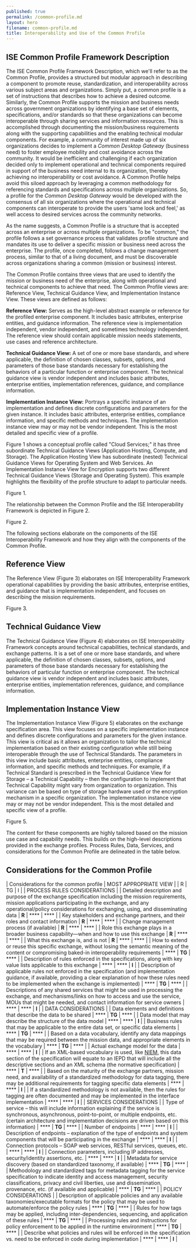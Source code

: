 ```yaml
---
published: true
permalink: /common-profile.md
layout: hero
filename: common-profile.md
title: Interoperability and Use of the Common Profile
---
```


## ISE Common Profile Framework Description

The ISE Common Profile Framework Description, which we'll refer to as the Common Profile, provides a structured but modular approach in describing a component to promote reuse, standardization, and interoperability across various subject areas and organizations. Simply put, a common profile is a set of instructions that describes how to achieve a desired outcome. Similarly, the Common Profile supports the mission and business needs across government organizations by identifying a base set of elements, specifications, and/or standards so that these organizations can become interoperable through sharing services and information resources. This is accomplished through documenting the mission/business requirements along with the supporting capabilities and the enabling technical modular components. For example, a community of interest made up of six organizations decides to implement a _Common Desktop Gateway_ (business need) to foster employee mobility and cost avoidance across the community. It would be inefficient and challenging if each organization decided only to implement operational and technical components required in support of the business need internal to its organization, thereby achieving no interoperability or cost avoidance. A Common Profile helps avoid this siloed approach by leveraging a common methodology for referencing standards and specifications across multiple organizations. So, a profile for the _Common Desktop Gateway_ would be developed with the consensus of all six organizations where the operational and technical components can interoperate to provide the users 'same look and feel,' as well access to desired services across the community networks.

As the name suggests, a Common Profile is a structure that is accepted across an enterprise or across multiple organizations. To be "common," the profile follows a set governance process that validates profile structure and mandates its use to deliver a specific mission or business need across the enterprise. The profile, once completed, follows a change management process, similar to that of a living document, and must be discoverable across organizations sharing a common (mission or business) interest.

The Common Profile contains three views that are used to identify the mission or business need of the enterprise, along with operational and technical components to achieve that need. The Common Profile views are: Reference View, Technical Guidance View, and Implementation Instance View. These views are defined as follows:

**Reference View:** Serves as the high-level abstract example or reference for the profiled enterprise component. It includes basic attributes, enterprise entities, and guidance information. The reference view is implementation independent, vendor independent, and sometimes technology independent. The reference view should contain applicable mission needs statements, use cases and reference architecture.

**Technical Guidance View:** A set of one or more base standards, and where applicable, the definition of chosen classes, subsets, options, and parameters of those base standards necessary for establishing the behaviors of a particular function or enterprise component. The technical guidance view is vendor independent and includes basic attributes, enterprise entities, implementation references, guidance, and compliance information.

**Implementation Instance View:** Portrays a specific instance of an implementation and defines discrete configurations and parameters for the given instance. It includes basic attributes, enterprise entities, compliance information, and specific methods and techniques. The implementation instance view may or may not be vendor independent. This is the most detailed and specific view of a profile.

Figure 1 shows a conceptual profile called "Cloud Services;" it has three subordinate Technical Guidance Views (Application Hosting, Compute, and Storage). The Application Hosting View has subordinate (nested) Technical Guidance Views for Operating System and Web Services. An Implementation Instance View for Encryption supports two different Technical Guidance Views (Storage and Operating System). This example highlights the flexibility of the profile structure to adapt to particular needs.

 Figure 1.

The relationship between the Common Profile and the ISE Interoperability Framework is depicted in Figure 2.

Figure 2.

The following sections elaborate on the components of the ISE Interoperability Framework and how they align with the components of the Common Profile.

 ## Reference View

The Reference View (Figure 3) elaborates on ISE Interoperability Framework operational capabilities by providing the basic attributes, enterprise entities, and guidance that is implementation independent, and focuses on describing the mission requirements.

Figure 3.

## Technical Guidance View

The Technical Guidance View (Figure 4) elaborates on ISE Interoperability Framework concepts around technical capabilities, technical standards, and exchange patterns. It is a set of one or more base standards, and where applicable, the definition of chosen classes, subsets, options, and parameters of those base standards necessary for establishing the behaviors of particular function or enterprise component. The technical guidance view is vendor independent and includes basic attributes, enterprise entities, implementation references, guidance, and compliance information.

## Implementation Instance View

The Implementation Instance View (Figure 5) elaborates on the exchange specification area. This view focuses on a specific implementation instance and defines discrete configurations and parameters for the given instance. This view is critical as it allows an organization to tailor the technical implementation based on their existing configuration while still being interoperable through the use of Technical Standards. The parameters in this view include basic attributes, enterprise entities, compliance information, and specific methods and techniques. For example, if a Technical Standard is prescribed in the Technical Guidance View for Storage – a Technical Capability – then the configuration to implement that Technical Capability might vary from organization to organization. This variance can be based on type of storage hardware used or the encryption mechanism in a specific organization. The implementation instance view may or may not be vendor independent. This is the most detailed and specific view of a profile.

Figure 5.

The content for these components are highly tailored based on the mission use case and capability needs. This builds on the high-level descriptions provided in the exchange profiles. Process Rules, Data, Services, and considerations for the Common Profile are delineated in the table below.

## Considerations for the Common Profile

| Considerations for the common profile | MOST APPROPRIATE VIEW |
| R | TG | I |
| PROCESS RULES CONSIDERATIONS |
| Detailed description and purpose of the exchange specification including the mission requirements, mission applications participating in the exchange, and any operational/policy considerations for exchanging, using, and disseminating data | **R** | **** | **** |
| Key stakeholders and exchange partners, and their roles and contact information | **R** | **** | **** |
| Change management process (if available) | **R** | **** | **** |
| Role this exchange plays in a broader business capability—when and how to use this exchange | **R** | **** | **** |
| What this exchange is, and is not | **R** | **** | **** |
| How to extend or reuse this specific exchange, without losing the semantic meaning of the content or compromising baked-in interoperability requirements | **** | **TG** | **** |
| Description of rules enforced in the specifications, along with key value lists applicable to this exchange | **** | **** | **I** |
| Description of applicable rules not enforced in the specification (and implementation guidance, if available, providing a clear explanation of how these rules need to be implemented when the exchange is implemented) | **** | **TG** | **** |
| Descriptions of any shared services that might be used in processing the exchange, and mechanisms/links on how to access and use the service, MOUs that might be needed, and contact information for service owners | **** | **** | **I** |
| DATA CONSIDERATIONS |
| Data elements and definitions that describe the data to be shared | **** | **TG** | **** |
| Data model that may describe the structure of the data model | **** | **** | **I** |
| Business rules that may be applicable to the entire data set, or specific data elements | **** | **TG** | **** |
| Based on a data vocabulary, identify any data mappings that may be required between the mission data, and appropriate elements in the vocabulary | **** | **TG** | **** |
| Actual exchange model for the data | **** | **** | **I** |
| If an XML-based vocabulary is used, like [NIEM](https://www.niem.gov/Pages/default.aspx), this data section of the specification will equate to an IEPD that will include all the descriptive sections and an XML schema (the normative specification) | **** | **T** | **** |
| Based on the maturity of the exchange partners, mission need, and availability of a standardized methodology for data tagging, there may be additional requirements for tagging specific data elements | **** | **** | **I** |
| If a standardized methodology is not available, then the rules for tagging are often documented and may be implemented in the interface implementation | **** | **** | **I** |
| SERVICES CONSIDERATIONS |
| Type of service – this will include information explaining if the service is synchronous, asynchronous, point-to-point, or multiple endpoints, etc. (certain architecture and implementation decisions are driven based on this information) | **** | **TG** | **** |
| Number of endpoints | **** | **** | **I** |
| Description of endpoints – explanation of the type of endpoints and system components that will be participating in the exchange | **** | **** | **I** |
| Connection protocols – SOAP web services, RESTful services, queues, etc. | **** | **** | **I** |
| Connection parameters, including IP addresses, security/identity assertions, etc. | **** | **** | **I** |
| Metadata for service discovery (based on standardized taxonomy, if available) | **** | **TG** | **** |
| Methodology and standardized tags for metadata tagging for the service specification to indicate identity and access management, security classifications, privacy and civil liberties, use and dissemination, provenance, etc. (if available and applicable) | **** | **TG** | **** |
| POLICY CONSIDERATIONS |
| Description of applicable policies and any available taxonomies/executable formats for the policy that may be used to automate/enforce the policy rules | **** | **TG** | **** |
| Rules for how tags may be applied, including inter-dependencies, sequencing, and application of these rules | **** | **TG** | **** |
| Processing rules and instructions for policy enforcement to be applied in the runtime environment | **** | **TG** | **** |
| Describe what policies and rules will be enforced in the specification vs. need to be enforced in code during implementation | **** | **** | **I** |

